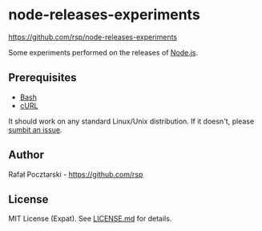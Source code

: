 node-releases-experiments
=========================

https://github.com/rsp/node-releases-experiments

Some experiments performed on the releases of [Node.js](https://nodejs.org/).

Prerequisites
-------------
* [Bash](https://www.gnu.org/software/bash/)
* [cURL](http://curl.haxx.se/)

It should work on any standard Linux/Unix distribution. If it doesn't,
please [sumbit an issue](https://github.com/rsp/node-releases-experiments/issues).

Author
------
Rafał Pocztarski - https://github.com/rsp

License
-------
MIT License (Expat). See [LICENSE.md](LICENSE.md) for details.

